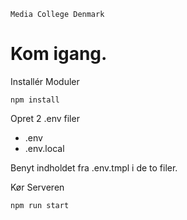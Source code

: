 ```
Media College Denmark
```

# Kom igang.

Installér Moduler
```
npm install 
```

Opret 2 .env filer

* .env
* .env.local

Benyt indholdet fra .env.tmpl i de to filer.

Kør Serveren
```
npm run start
```
